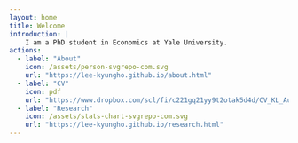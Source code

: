 ```yaml
---
layout: home
title: Welcome
introduction: |
    I am a PhD student in Economics at Yale University.
actions:
  - label: "About"
    icon: /assets/person-svgrepo-com.svg
    url: "https://lee-kyungho.github.io/about.html"
  - label: "CV"
    icon: pdf
    url: "https://www.dropbox.com/scl/fi/c221gq21yy9t2otak5d4d/CV_KL_Aug2023.pdf?rlkey=9kx4mvr8rdapjqcimu66n25hp&dl=0"
  - label: "Research"
    icon: /assets/stats-chart-svgrepo-com.svg
    url: "https://lee-kyungho.github.io/research.html"
---
```

